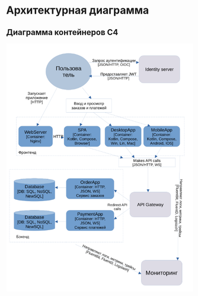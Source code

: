 # Архитектурная диаграмма

## Диаграмма контейнеров C4

![Диаграмма контейнеров C4 ](./arch-C4-containers.png)